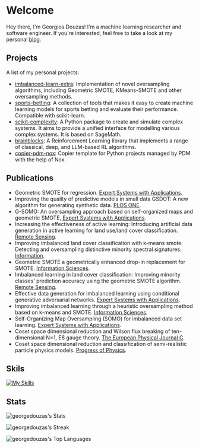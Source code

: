 # Welcome

Hey there, I'm Georgios Douzas! I'm a machine learning researcher and software engineer. If you're interested, feel free to take a
look at my personal [blog](https://georgedouzas.github.io/).

## Projects

A list of my personal projects:

- [imbalanced-learn-extra](https://github.com/georgedouzas/imbalanced-learn-extra): Implementation of novel oversampling
  algorithms, including Geometric SMOTE, KMeans-SMOTE and other oversampling methods.
- [sports-betting](https://github.com/georgedouzas/sports-betting): A collection of tools that makes it easy to create machine
  learning models for sports betting and evaluate their performance. Compatible with scikit-learn.
- [scikit-complexity](https://github.com/georgedouzas/sage-physics): A Python package to create and simulate complex systems. It
  aims to provide a unified interface for modelling various complex systems. It is based on SageMath.
- [brainblocks](https://github.com/BrainBlocksAI/brainblocks): A Reinforcement Learning library that implements a range of classical, deep, and LLM-based RL algorithms.
- [copier-pdm-nox](https://github.com/georgedouzas/copier-pdm-nox): Copier template for Python projects managed by PDM with the
  help of Nox.

## Publications

- Geometric SMOTE for regression. [Expert Systems with
  Applications](https://www.sciencedirect.com/science/article/abs/pii/S095741742101678X).
- Improving the quality of predictive models in small data GSDOT: A new algorithm for generating synthetic data. [PLOS ONE](https://journals.plos.org/plosone/article?id=10.1371/journal.pone.0265626).
- G-SOMO: An oversampling approach based on self-organized maps and geometric SMOTE, [Expert Systems with Applications](https://www.sciencedirect.com/science/article/abs/pii/S095741742100662X).
- Increasing the effectiveness of active learning: Introducing artificial data generation in active learning for land use/land
  cover classification. [Remote Sensing](https://www.mdpi.com/2072-4292/13/13/2619).
- Improving imbalanced land cover classification with k-means smote: Detecting and oversampling distinctive minority spectral
  signatures. [Information](https://www.mdpi.com/2078-2489/12/7/266).
- Geometric SMOTE a geometrically enhanced drop-in replacement for SMOTE. [Information Sciences](https://www.sciencedirect.com/science/article/abs/pii/S0020025519305353).
- Imbalanced learning in land cover classification: Improving minority classes’ prediction accuracy using the geometric SMOTE
  algorithm. [Remote Sensing](https://www.mdpi.com/2072-4292/11/24/3040).
- Effective data generation for imbalanced learning using conditional generative adversarial networks. [Expert Systems with Applications](https://www.sciencedirect.com/science/article/abs/pii/S0957417417306346).
- Improving imbalanced learning through a heuristic oversampling method based on k-means and SMOTE. [Information Sciences](https://www.sciencedirect.com/science/article/abs/pii/S0020025518304997).
- Self-Organizing Map Oversampling (SOMO) for imbalanced data set learning. [Expert Systems with Applications](https://www.sciencedirect.com/science/article/abs/pii/S0957417417302324).
- Coset space dimensional reduction and Wilson flux breaking of ten-dimensional N=1, E8 gauge theory. [The European Physical
  Journal C](https://link.springer.com/article/10.1140/epjc/s10052-008-0822-0).
- Coset space dimensional reduction and classification of semi-realistic particle physics models. [Progress of Physics](https://onlinelibrary.wiley.com/doi/abs/10.1002/prop.200710515).

## Skils

[![My Skills](https://skillicons.dev/icons?i=js,html,css,c,python,cpp,rust,pytorch,tensorflow,docker,linux,aws,fastapi,github,matlab,nodejs,bash,react,vim,r&perline=5)](https://skillicons.dev)

## Stats

![georgedouzas's
Stats](https://github-readme-stats.vercel.app/api?username=georgedouzas&theme=vue-dark&show_icons=true&hide_border=true&count_private=true)

![georgedouzas's Streak](https://github-readme-streak-stats.herokuapp.com/?user=georgedouzas&theme=vue-dark&hide_border=true)

![georgedouzas's Top Languages](https://github-readme-stats.vercel.app/api/top-langs/?username=georgedouzas&theme=vue-dark&show_icons=true&hide_border=true&layout=compact)